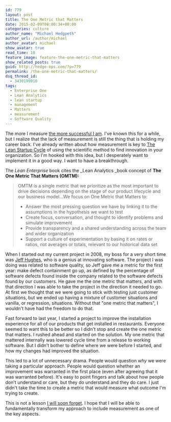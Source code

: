 ```yaml
---
id: 779
layout: post
title: The One Metric that Matters
date: 2015-02-09T08:00:34+00:00
categories: culture
author_name: "Michael Hedgpeth"
author_url: /author/michael
author_avatar: michael
show_avatar: true
read_time: 10
feature_image: feature-the-one-metric-that-matters 
show_related_posts: true 
guid: http://hedge-ops.com/?p=779
permalink: /the-one-metric-that-matters/
dsq_thread_id:
  - 3430199010
tags:
  - Enterprise One
  - Lean Analytics
  - lean startup
  - management
  - Matters
  - measurement
  - Software Quality
---
```

The more I measure [the more successful I am](/measure-for-reality/). I've known this for a while, but I realize that the lack of measurement is still the thing that is holding my career back. I've already written about how measurement is key to [The Lean Startup Cycle](/the-lean-startup-cycle/) of using the scientific method to find innovation in your organization. So I'm hooked with this idea, but I desperately want to implement it in a good way. I want to have a breakthrough.<!--more-->

The _Lean Enterprise_ book cites the _Lean Analytics _book concept of **The One Metric That Matters (OMTM):**

> OMTM is a single metric that we prioritize as the most important to drive decisions depending on the stage of our product lifecycle and our business model&#8230;We focus on One Metric that Matters to:
> 
>   * Answer the most pressing question we have by linking it to the assumptions in the hypothesis we want to test
>   * Create focus, conversation, and thought to identify problems and simulate improvement
>   * Provide transparency and a shared understanding across the team and wider organization
>   * Support a culture of experimentation by basing it on rates or ratios, not averages or totals, relevant to our historical data set

When I started out my current project in 2008, my boss for a very short time was [Jeff Hughes](http://www.linkedin.com/pub/jeff-hughes/3/720/3a3), who is a genius at innovating software. The project I was doing was related to software quality, so Jeff gave me a metric for the first year: make defect containment go up, as defined by the percentage of software defects found inside the company related to the software defects found by our customers. He gave me the one metric that matters, and with that direction I was able to take the project in the direction it needed to go. At first we thought that we were going to stick with testing just customer situations, but we ended up having a mixture of customer situations and vanilla, or regression, situations. Without that "one metric that matters", I wouldn't have had the freedom to do that.

Fast forward to last year, I started a project to improve the installation experience for all of our products that get installed in restaurants. Everyone seemed to want this to be better so I didn't stop and create the one metric that matters. I rushed ahead and started on the solution. My one metric that mattered internally was lowered cycle time from a release to working software. But I didn't bother to define where we were before I started, and how my changes had improved the situation.

This led to a lot of unnecessary drama. People would question _why_ we were taking a particular approach. People would question whether an improvement was warranted in the first place (even after agreeing that it was warranted before). It's easy to point fingers and talk about how people don't understand or care, but they do understand and they do care. I just didn't take the time to create a metric that would measure what outcome I'm trying to create.

This is not a lesson [I will soon forget](/failure-the-catalyst/). I hope that I will be able to fundamentally transform my approach to include measurement as one of the key aspects.